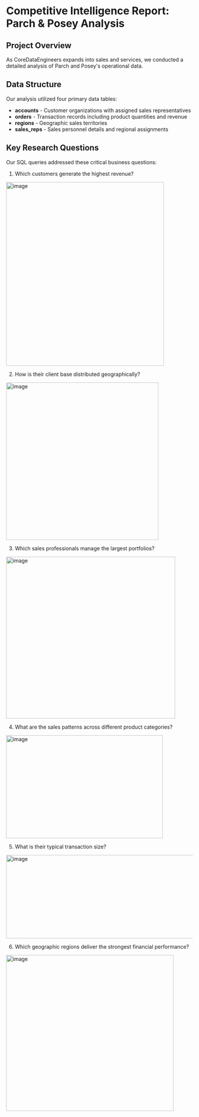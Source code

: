 # Competitive Intelligence Report: Parch & Posey Analysis

## Project Overview
As CoreDataEngineers expands into sales and services, we conducted a detailed analysis of Parch and Posey's operational data.

## Data Structure
Our analysis utilized four primary data tables:
- **accounts** - Customer organizations with assigned sales representatives
- **orders** - Transaction records including product quantities and revenue
- **regions** - Geographic sales territories
- **sales_reps** - Sales personnel details and regional assignments

## Key Research Questions
Our SQL queries addressed these critical business questions:

1. Which customers generate the highest revenue?
<img width="426" height="496" alt="image" src="https://github.com/user-attachments/assets/dfcc1762-6566-4c65-bdd7-d16ae1cca878" />


2. How is their client base distributed geographically?
<img width="411" height="425" alt="image" src="https://github.com/user-attachments/assets/ddf00e52-c4d9-49bf-9a7f-8109f4e854b4" />


3. Which sales professionals manage the largest portfolios?
<img width="456" height="437" alt="image" src="https://github.com/user-attachments/assets/ee32b6f6-c89b-4320-9192-906499fff263" />


4. What are the sales patterns across different product categories?
<img width="423" height="278" alt="image" src="https://github.com/user-attachments/assets/06f6d54d-2aec-4a3c-92e9-7b892d88a584" />


5. What is their typical transaction size?
<img width="507" height="225" alt="image" src="https://github.com/user-attachments/assets/b2e88f99-d155-4bdc-b727-b77b5eca63f7" />


6. Which geographic regions deliver the strongest financial performance?
<img width="452" height="421" alt="image" src="https://github.com/user-attachments/assets/0bd52db8-03ab-4323-8286-981fa6e8501d" />


